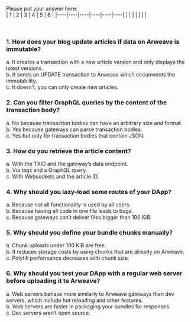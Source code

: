 Please put your answer here:  
| 1 | 2 | 3 | 4 | 5 | 6 |
|----|----|----|----|----|----|
|   |   |   |   |   |   |

<br>

### 1. How does your blog update articles if data on Arweave is immutable?

a. It creates a transaction with a new article version and only displays the latest versions.  
b. It sends an UPDATE transaction to Arweave which circumvents the immutability.  
c. It doesn’t, you can only create new articles.  

### 2. Can you filter GraphQL queries by the content of the transaction body?

a. No because transaction bodies can have an arbitrary size and format.  
b. Yes because gateways can parse transaction bodies.  
c. Yes but only for transaction bodies that contain JSON.  

### 3. How do you retrieve the article content?

a. With the TXID and the gateway’s data endpoint.  
b. Via tags and a GraphQL query.  
c. With Websockets and the article ID.  

### 4. Why should you lazy-load some routes of your DApp?

a. Because not all functionality is used by all users.  
b. Because having all code in one file leads to bugs.  
c. Because gateways can’t deliver files bigger than 100 KiB.  

### 5. Why should you define your bundle chunks manually?

a. Chunk uploads under 100 KiB are free.  
b. It reduces storage costs by using chunks that are already on Arweave.  
c. Polyfill performance decreases with chunk size.

### 6. Why should you test your DApp with a regular web server before uploading it to Arweave?

a. Web servers behave more similarly to Arweave gateways than dev servers, which include hot reloading and other features.  
b. Web servers are faster in packaging your bundles for responses.  
c. Dev servers aren’t open source. 
